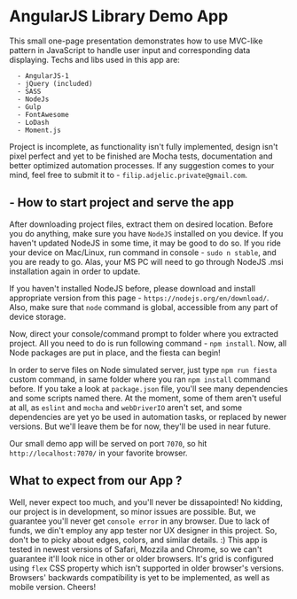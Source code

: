# AngularJS Library Demo App

This small one-page presentation demonstrates how to use MVC-like pattern in JavaScript to handle user input and corresponding data displaying. 
Techs and libs used in this app are: 

      - AngularJS-1
      - jQuery (included)
      - SASS
      - NodeJs
      - Gulp
      - FontAwesome
      - LoDash
      - Moment.js
      
Project is incomplete, as functionality isn't fully implemented, design isn't pixel perfect and yet to be finished are Mocha tests, documentation and better optimized automation processes. 
If any suggestion comes to your mind, feel free to submit it to -  `filip.adjelic.private@gmail.com`.

## - How to start project and serve the app

After downloading project files, extract them on desired location. Before you do anything, make sure you have `NodeJS` installed on you device. If you haven't updated NodeJS in some time, it may be good to do so. 
If you ride your device on Mac/Linux, run command in console - `sudo n stable`, and you are ready to go. Alas, your MS PC will need to go through NodeJS .msi installation again in order to update. 

If you haven't installed NodeJS before, please download and install appropriate version from this page - `https://nodejs.org/en/download/`. Also, make sure that `node` command is global, accessible from any part of device storage.

Now, direct your console/command prompt to folder where you extracted project. All you need to do is run following command - `npm install`. Now, all Node packages are put in place, and the fiesta can begin!

In order to serve files on Node simulated server, just type `npm run fiesta` custom command, in same folder where you ran `npm install` command before. If you take a look at `package.json` file, you'll see many dependencies and some scripts named there. 
At the moment, some of them aren't useful at all, as `eslint` and `mocha` and `webDriverIO` aren't set, and some dependencies are yet yo be used in automation tasks, or replaced by newer versions. But we'll leave them be for now, they'll be used in near future. 

Our small demo app will be served on port `7070`, so hit `http://localhost:7070/` in your favorite browser.
 
 ## What to expect from our App ?
 
 Well, never expect too much, and you'll never be dissapointed! No kidding, our project is in development, so minor issues are possible. But, we guarantee you'll never get `console error` in any browser. Due to lack of funds, we din't employ any app tester nor UX designer in this project. So, don't be to picky about edges, colors, and similar details. :) 
 This app is tested in newest versions of Safari, Mozzila and Chrome, so we can't guarantee it'll look nice in other or older browsers. It's grid is configured using `flex` CSS property which isn't supported in older browser's versions. Browsers' backwards compatibility is yet to be implemented, as well as mobile version. Cheers!